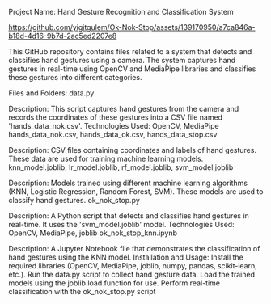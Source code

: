 Project Name: Hand Gesture Recognition and Classification System

https://github.com/yigitgulem/Ok-Nok-Stop/assets/139170950/a7ca846a-b18d-4d16-9b7d-2ac5ed2207e8

This GitHub repository contains files related to a system that detects and classifies hand gestures using a camera. The system captures hand gestures in real-time using OpenCV and MediaPipe libraries and classifies these gestures into different categories.

Files and Folders:
data.py

Description: This script captures hand gestures from the camera and records the coordinates of these gestures into a CSV file named 'hands_data_nok.csv'.
Technologies Used: OpenCV, MediaPipe
hands_data_nok.csv, hands_data_ok.csv, hands_data_stop.csv

Description: CSV files containing coordinates and labels of hand gestures. These data are used for training machine learning models.
knn_model.joblib, lr_model.joblib, rf_model.joblib, svm_model.joblib

Description: Models trained using different machine learning algorithms (KNN, Logistic Regression, Random Forest, SVM). These models are used to classify hand gestures.
ok_nok_stop.py

Description: A Python script that detects and classifies hand gestures in real-time. It uses the 'svm_model.joblib' model.
Technologies Used: OpenCV, MediaPipe, joblib
ok_nok_stop_knn.ipynb

Description: A Jupyter Notebook file that demonstrates the classification of hand gestures using the KNN model.
Installation and Usage:
Install the required libraries (OpenCV, MediaPipe, joblib, numpy, pandas, scikit-learn, etc.).
Run the data.py script to collect hand gesture data.
Load the trained models using the joblib.load function for use.
Perform real-time classification with the ok_nok_stop.py script
